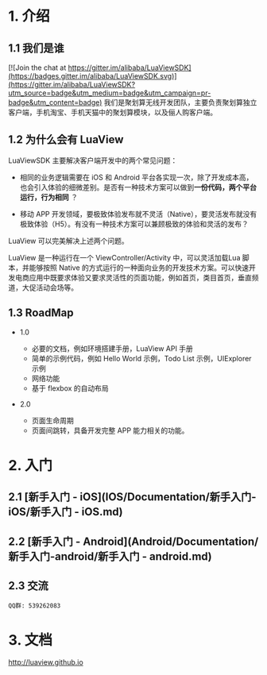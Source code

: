 # 1. 介绍
## 1.1 我们是谁

[![Join the chat at https://gitter.im/alibaba/LuaViewSDK](https://badges.gitter.im/alibaba/LuaViewSDK.svg)](https://gitter.im/alibaba/LuaViewSDK?utm_source=badge&utm_medium=badge&utm_campaign=pr-badge&utm_content=badge)
我们是聚划算无线开发团队，主要负责聚划算独立客户端，手机淘宝、手机天猫中的聚划算模块，以及俪人购客户端。

## 1.2 为什么会有 LuaView 
LuaViewSDK 主要解决客户端开发中的两个常见问题：

- 相同的业务逻辑需要在 iOS 和 Android 平台各实现一次，除了开发成本高，也会引入体验的细微差别。是否有一种技术方案可以做到**一份代码，两个平台运行，行为相同** ？

* 移动 APP 开发领域，要极致体验发布就不灵活（Native），要灵活发布就没有极致体验（H5）。有没有一种技术方案可以兼顾极致的体验和灵活的发布？

LuaView 可以完美解决上述两个问题。

LuaView 是一种运行在一个 ViewController/Activity 中，可以灵活加载Lua 脚本，并能够按照 Native 的方式运行的一种面向业务的开发技术方案。可以快速开发电商应用中既要求体验又要求灵活性的页面功能，例如首页，类目首页，垂直频道，大促活动会场等。

## 1.3 RoadMap
- 1.0
	- 必要的文档，例如环境搭建手册，LuaView API 手册
	- 简单的示例代码，例如 Hello World 示例，Todo List 示例，UIExplorer 示例
	- 网络功能
	- 基于 flexbox 的自动布局

- 2.0
	- 页面生命周期
	- 页面间跳转，具备开发完整 APP 能力相关的功能。

# 2. 入门
## 2.1 [新手入门 - iOS](IOS/Documentation/新手入门-iOS/新手入门 - iOS.md) 
## 2.2 [新手入门 - Android](Android/Documentation/新手入门-android/新手入门 - android.md)
## 2.3 交流
	QQ群: 539262083

# 3. 文档
http://luaview.github.io 
